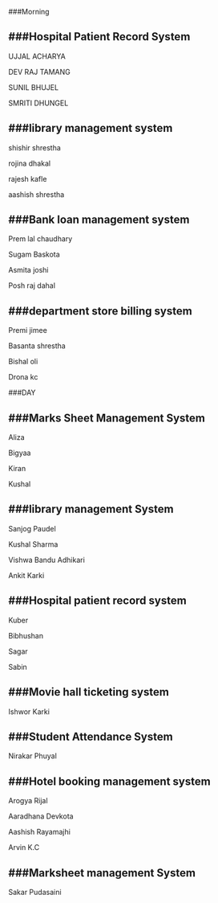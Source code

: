 ###Morning

###Hospital Patient Record System
--------------------------------------------------------
UJJAL ACHARYA

DEV RAJ TAMANG

SUNIL BHUJEL

SMRITI DHUNGEL

###library management system
--------------------------------------------------------
shishir shrestha

rojina dhakal

rajesh kafle

aashish shrestha


###Bank loan management system
--------------------------------------------------------
Prem lal chaudhary

Sugam Baskota 

Asmita joshi

Posh raj dahal

###department store billing system
--------------------------------------------------------
Premi jimee

Basanta shrestha

Bishal oli

Drona kc

###DAY

###Marks Sheet Management System
--------------------------------------------------------
Aliza

Bigyaa

Kiran

Kushal 


###library management System
--------------------------------------------------------
Sanjog Paudel

Kushal Sharma 

Vishwa Bandu Adhikari 

Ankit Karki

###Hospital patient record system
--------------------------------------------------------
Kuber

Bibhushan

Sagar

Sabin

###Movie hall ticketing system
--------------------------------------------------------
Ishwor Karki


###Student Attendance System
--------------------------------------------------------
Nirakar Phuyal

###Hotel booking management system
--------------------------------------------------------
Arogya Rijal

Aaradhana Devkota

Aashish Rayamajhi

Arvin K.C

###Marksheet management System
--------------------------------------------------------
Sakar Pudasaini
